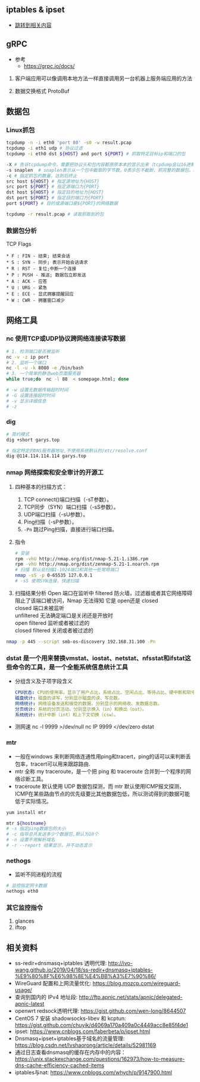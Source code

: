 ## iptables & ipset
-  [跳转到相关内容](../../secure/linux/iptables.md) 

## gRPC
- 参考
    - https://grpc.io/docs/

1. 客户端应用可以像调用本地方法一样直接调用另一台机器上服务端应用的方法

2. 数据交换格式 ProtoBuf 

## 数据包
### Linux抓包 
```bash
tcpdump -n -i eth0 'port 80' -s0 -w result.pcap
tcpdump -i eth1 udp # 协议过滤  
tcpdump -i eth0 dst ${HOST} and port ${PORT} # 抓取特定目标ip和端口的包

-X # 告诉tcpdump命令，需要把协议头和包内容都原原本本的显示出来（tcpdump会以16进制和ASCII的形式显示），这在进行协议分析时是绝对的利器。
-s snaplen  # snaplen表示从一个包中截取的字节数。0表示包不截断，抓完整的数据包。默认的话 tcpdump 只显示部分数据包,默认68字节。
-c # 指定抓包的数量，达到后终止
src host ${HOST} # 指定源地址为{HOST}
src port ${PORT} # 指定源端口为{PORT}
dst host ${HOST} # 指定目的地址为{HOST}
dst port ${PORT} # 指定目的端口为{PORT}
port ${PORT} # 目的或源端口是${PORT}的网络数据

tcpdump -r result.pcap # 读取抓取到的包
```
### 数据包分析
TCP Flags
```
* F : FIN - 结束; 结束会话
* S : SYN - 同步; 表示开始会话请求
* R : RST - 复位;中断一个连接
* P : PUSH - 推送; 数据包立即发送
* A : ACK - 应答
* U : URG - 紧急
* E : ECE - 显式拥塞提醒回应
* W : CWR - 拥塞窗口减少
```

## 网络工具
### nc 使用TCP或UDP协议跨网络连接读写数据
```bash
# 1. 检测端口是否被监听 
nc -v -z ip port
# 2. 监听一个端口
nc -l -u -k 8080 -e /bin/bash
# 3. 一个简单的静态web页面服务器
while true;do  nc -l 88  < somepage.html; done

# -w 设置无数据传输超时时间
# -G 设置连接超时时间
# -v 显示详细信息
# -z
```

### dig
```bash
# 简约模式
dig +short garys.top

# 指定特定的DNS服务器地址,不使用系统默认的/etc/resolve.conf
dig @114.114.114.114 garys.top
```
### nmap 网络探索和安全审计的开源工
1. 四种基本的扫描方式：
    1. TCP connect()端口扫描（-sT参数）。
    2. TCP同步（SYN）端口扫描（-sS参数）。
    3. UDP端口扫描（-sU参数）。
    4. Ping扫描（-sP参数）。
    5. `-Pn` 跳过Ping扫描，直接进行端口扫描。

2. 指令
    ```bash
    # 安装
    rpm -vhU http://nmap.org/dist/nmap-5.21-1.i386.rpm
    rpm -vhU http://nmap.org/dist/zenmap-5.21-1.noarch.rpm
    # 扫描 默认会扫描1-1024端口和其他一些常用端口
    nmap -sS -p 0-65535 127.0.0.1
    # -sS 使用SYN连接，快速扫描
    ```

3. 扫描结果分析
    Open 端口在监听中
    filtered 防火墙，过滤器或者其它网络障碍阻止了该端口被访问，Nmap 无法得知 它是 open还是 closed   
    closed 端口未被监听  
    unfiltered 无法确定端口是关闭还是开放时   
    open filtered 监听或者被过滤的  
    closed filtered 关闭或者被过滤的  
```sh
nmap -p 445 --script smb-os-discovery 192.168.31.100 -Pn
```


### dstat 是一个用来替换vmstat、iostat、netstat、nfsstat和ifstat这些命令的工具，是一个全能系统信息统计工具
- 分组含义及子项字段含义
    ```yaml
    CPU状态: CPU的使用率。显示了用户占比，系统占比、空闲占比、等待占比、硬中断和软中断情况。
    磁盘统计: 磁盘的读写，分别显示磁盘的读、写总数。
    网络统计: 网络设备发送和接受的数据，分别显示的网络收、发数据总数。
    分页统计: 系统的分页活动。分别显示换入（in）和换出（out）。
    系统统计: 统计中断（int）和上下文切换（csw）。
    ```
- 测网速
    nc -l 9999 >/dev/null
    nc IP 9999 </dev/zero
    dstat

### mtr
- 一般在windows 来判断网络连通性用ping和tracert，ping的话可以来判断丢包率，tracert可以用来跟踪路由.
- mtr 全称 my traceroute，是一个把 ping 和 traceroute 合并到一个程序的网络诊断工具。
- traceroute 默认使用 UDP 数据包探测，而 mtr 默认使用ICMP报文探测，ICMP在某些路由节点的优先级要比其他数据包低，所以测试得到的数据可能低于实际情况。
```bash
yum install mtr

mtr ${hostname}
# -s 指定ping数据包的大小
# -c 指导总共发送多少个数据包,默认为10个
# -n 设置不用解析域名
# -r --report 结果显示，并不动态显示
```

### nethogs
- 监听不同进程的流程
```bash
# 监控指定网卡数据 
nethogs eth0
```

### 其它监控指令
1. glances
2. iftop
## 相关资料
* ss-redir+dnsmasq+iptables 透明代理: http://ivo-wang.github.io/2019/04/18/ss-redir+dnsmasq+iptables-%E9%80%8F%E6%98%8E%E4%BB%A3%E7%90%86/
* WireGuard 配置和上网流量优化: https://blog.mozcp.com/wireguard-usage/
* 查询到国内的 IPv4 地址段: http://ftp.apnic.net/stats/apnic/delegated-apnic-latest
* openwrt redsock透明代理: https://gist.github.com/wen-long/8644507
* CentOS 7 安装 shadowsocks-libev 和 kcptun: https://gist.github.com/chuyik/d4069a170a409a0c4449acc8e85f4de1
* ipset: https://www.cnblogs.com/faberbeta/p/ipset.html
* Dnsmasq+ipset+iptables基于域名的流量管理: https://blog.csdn.net/lvshaorong/article/details/52981169
* 通过日志查看dnsmasq的缓存在内存中的内容：https://unix.stackexchange.com/questions/162973/how-to-measure-dns-cache-efficiency-cached-items
* iptables与nat: https://www.cnblogs.com/whych/p/9147900.html